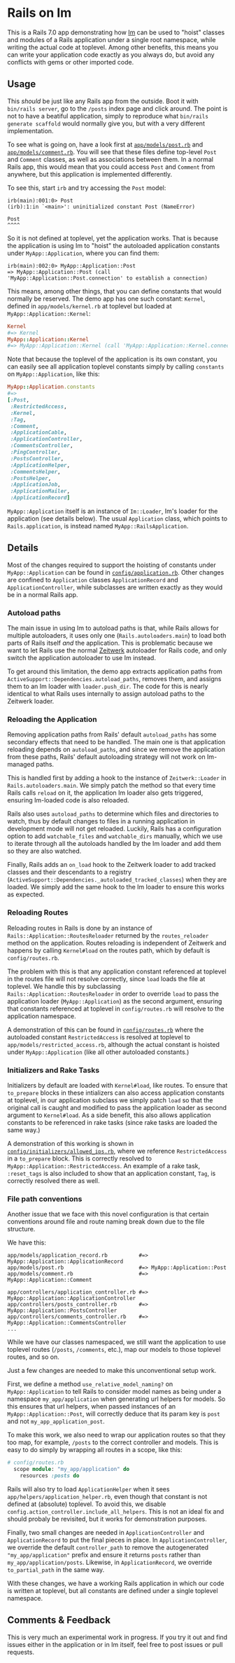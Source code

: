 # Rails on Im

This is a Rails 7.0 app demonstrating how [Im](https://github.com/shioyama/im)
can be used to "hoist" classes and modules of a Rails application under a
single root namespace, while writing the actual code at toplevel. Among other
benefits, this means you can write your application code exactly as you always
do, but avoid any conflicts with gems or other imported code.

## Usage

This _should_ be just like any Rails app from the outside. Boot it with
`bin/rails server`, go to the `/posts` index page and click around. The point
is not to have a beatiful application, simply to reproduce what `bin/rails
generate scaffold` would normally give you, but with a very different
implementation.

To see what is going on, have a look first at
[`app/models/post.rb`](https://github.com/shioyama/rails_on_im/blob/main/app/models/post.rb)
and
[`app/models/comment.rb`](https://github.com/shioyama/rails_on_im/blob/main/app/models/comment.rb).
You will see that these files define top-level `Post`
and `Comment` classes, as well as associations between them. In a normal Rails
app, this would mean that you could access `Post` and `Comment` from anywhere,
but this application is implemented differently.

To see this, start `irb` and try accessing the `Post` model:

```
irb(main):001:0> Post
(irb):1:in `<main>': uninitialized constant Post (NameError)

Post
^^^^
```

So it is not defined at toplevel, yet the application works. That is because
the application is using Im to "hoist" the autoloaded application constants
under `MyApp::Application`, where you can find them:

```
irb(main):002:0> MyApp::Application::Post
=> MyApp::Application::Post (call 'MyApp::Application::Post.connection' to establish a connection)
```

This means, among other things, that you can define constants that would
normally be reserved. The demo app has one such constant: `Kernel`, defined in
`app/models/kernel.rb` at toplevel but loaded at `MyApp::Application::Kernel`:

```ruby
Kernel
#=> Kernel
MyApp::Application::Kernel
#=> MyApp::Application::Kernel (call 'MyApp::Application::Kernel.connection' to establish a connection)
```

Note that because the toplevel of the application is its own constant, you can
easily see all application toplevel constants simply by calling `constants` on `MyApp::Application`, like this:

```ruby
MyApp::Application.constants
#=>
[:Post,
 :RestrictedAccess,
 :Kernel,
 :Tag,
 :Comment,
 :ApplicationCable,
 :ApplicationController,
 :CommentsController,
 :PingController,
 :PostsController,
 :ApplicationHelper,
 :CommentsHelper,
 :PostsHelper,
 :ApplicationJob,
 :ApplicationMailer,
 :ApplicationRecord]
 ```

`MyApp::Application` itself is an instance of `Im::Loader`, Im's loader for the
application (see details below). The usual `Application` class, which points to
`Rails.application`, is instead named `MyApp::RailsApplication`.

## Details

Most of the changes required to support the hoisting of constants under
`MyApp::Application` can be found in
[`config/application.rb`](https://github.com/shioyama/rails_on_im/blob/main/config/application.rb).
Other changes are confined to `Application` classes `ApplicationRecord` and
`ApplicationController`, while subclasses are written exactly as they would be
in a normal Rails app.

### Autoload paths

The main issue in using Im to autoload paths is that, while Rails allows for
multiple autoloaders, it uses only one (`Rails.autoloaders.main`) to load both
parts of Rails itself _and_ the application. This is problematic because we
want to let Rails use the normal
[Zeitwerk](https://github.com/shioyama/rails_on_im/blob/main/config/application.rb)
autoloader for Rails code, and only switch the application autoloader to use Im
instead.

To get around this limitation, the demo app extracts application paths from
`ActiveSupport::Dependencies.autoload_paths`, removes them, and assigns them to
an Im loader with `loader.push_dir`. The code for this is nearly identical to
what Rails uses internally to assign autoload paths to the Zeitwerk loader.

### Reloading the Application

Removing application paths from Rails' default `autoload_paths` has some
secondary effects that need to be handled. The main one is that application
reloading depends on `autoload_paths`, and since we remove the application from
these paths, Rails' default autoloading strategy will not work on Im-managed
paths.

This is handled first by adding a hook to the instance of `Zeitwerk::Loader` in
`Rails.autoloaders.main`. We simply patch the method so that every time Rails
calls `reload` on it, the application Im loader also gets triggered, ensuring
Im-loaded code is also reloaded.

Rails also uses `autoload_paths` to determine which files and directories to
watch, thus by default changes to files in a running application in development
mode will not get reloaded. Luckily, Rails has a configuration option to add
`watchable_files` and `watchable_dirs` manually, which we use to iterate
through all the autoloads handled by the Im loader and add them so they are
also watched.

Finally, Rails adds an `on_load` hook to the Zeitwerk loader to add tracked
classes and their descendants to a registry
(`ActiveSupport::Dependencies._autoloaded_tracked_classes`) when they are
loaded. We simply add the same hook to the Im loader to ensure this works as
expected.

### Reloading Routes

Reloading routes in Rails is done by an instance of
`Rails::Application::RoutesReloader` returned by the `routes_reloader` method
on the application. Routes reloading is independent of Zeitwerk and happens by
calling `Kernel#load` on the routes path, which by default is `config/routes.rb`.

The problem with this is that any application constant referenced at toplevel
in the routes file will not resolve correctly, since `load` loads the file at
toplevel. We handle this by subclassing `Rails::Application::RoutesReloader` in
order to override `load` to pass the application loader (`MyApp::Application`)
as the second argument, ensuring that constants referenced at toplevel in
`config/routes.rb` will resolve to the application namespace.

A demonstration of this can be found in
[`config/routes.rb`](https://github.com/shioyama/rails_on_im/blob/main/config/routes.rb)
where the autoloaded constant `RestrictedAccess` is resolved at toplevel to
`app/models/restricted_access.rb`, although the actual constant is hoisted
under `MyApp::Application` (like all other autoloaded constants.)

### Initializers and Rake Tasks

Initializers by default are loaded with `Kernel#load`, like routes. To ensure
that `to_prepare` blocks in these intializers can also access application
constants at toplevel, in our application subclass we simply patch
`load` so that the original call is caught and modified to pass the application
loader as second argument to `Kernel#load`. As a side benefit, this also allows
application constants to be referenced in rake tasks (since rake tasks are
loaded the same way.)

A demonstration of this working is shown in
[`config/initializers/allowed_ips.rb`](https://github.com/shioyama/rails_on_im/blob/main/config/initializers/allowed_ips.rb),
where we reference `RestrictedAccess` in a `to_prepare` block. This is
correctly resolved to `MyApp::Application::RestrictedAccess`. An example of a
rake task, `:reset_tags` is also included to show that an application constant,
`Tag`, is correctly resolved there as well.

### File path conventions

Another issue that we face with this novel configuration is that certain
conventions around file and route naming break down due to the file structure.

We have this:

```
app/models/application_record.rb          #=> MyApp::Application::ApplicationRecord
app/models/post.rb                        #=> MyApp::Application::Post
app/models/comment.rb                     #=> MyApp::Application::Comment

app/controllers/application_controller.rb #=> MyApp::Application::ApplicationController
app/controllers/posts_controller.rb       #=> MyApp::Application::PostsController
app/controllers/comments_controller.rb    #=> MyApp::Application::CommentsController
...
```

While we have our classes namespaced, we still want the application to use
toplevel routes (`/posts`, `/comments`, etc.), map our models to those toplevel
routes, and so on.

Just a few changes are needed to make this unconventional setup work.

First, we define a method `use_relative_model_naming?` on `MyApp::Application`
to tell Rails to consider model names as being under a namespace
`my_app/application` when generating url helpers for models. So this ensures
that url helpers, when passed instances of an `MyApp::Application::Post`, will
correctly deduce that its param key is `post` and not `my_app_application_post`.

To make this work, we also need to wrap our application routes so that they too
map, for example, `/posts` to the correct controller and models. This is easy
to do simply by wrapping all routes in a scope, like this:

```ruby
# config/routes.rb
  scope module: "my_app/application" do
    resources :posts do
```

Rails will also try to load `ApplicationHelper` when it sees
`app/helpers/application_helper.rb`, even though that constant is not defined
at (absolute) toplevel. To avoid this, we disable
`config.action_controller.include_all_helpers`. This is not an ideal fix and
should probaly be revisited, but it works for demonstration purposes.

Finally, two small changes are needed in `ApplicationController` and
`ApplicationRecord` to put the final pieces in place. In
`ApplicationController`, we override the default `controller_path` to remove
the autogenerated `"my_app/application"` prefix and ensure it returns `posts`
rather than `my_app/application/posts`. Likewise, in `ApplicationRecord`, we
override `to_partial_path` in the same way.

With these changes, we have a working Rails application in which our code is
written at toplevel, but all constants are defined under a single toplevel
namespace.

## Comments & Feedback

This is very much an experimental work in progress. If you try it out and find
issues either in the application or in Im itself, feel free to post issues or
pull requests.
